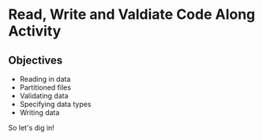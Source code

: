 # **Read, Write and Valdiate Code Along Activity**

## **Objectives**
- Reading in data
- Partitioned files
- Validating data
- Specifying data types
- Writing data
  
So let's dig in!